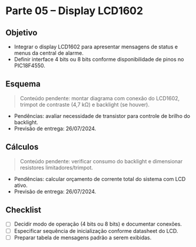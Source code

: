 # Parte 05 – Display LCD1602

## Objetivo
- Integrar o display LCD1602 para apresentar mensagens de status e menus da central de alarme.
- Definir interface 4 bits ou 8 bits conforme disponibilidade de pinos no PIC18F4550.

## Esquema
> Conteúdo pendente: montar diagrama com conexão do LCD1602, trimpot de contraste (4,7 kΩ) e backlight (se houver).
- Pendências: avaliar necessidade de transistor para controle de brilho do backlight.
- Previsão de entrega: 26/07/2024.

## Cálculos
> Conteúdo pendente: verificar consumo do backlight e dimensionar resistores limitadores/trimpot.
- Pendências: calcular orçamento de corrente total do sistema com LCD ativo.
- Previsão de entrega: 26/07/2024.

## Checklist
- [ ] Decidir modo de operação (4 bits ou 8 bits) e documentar conexões.
- [ ] Especificar sequência de inicialização conforme datasheet do LCD.
- [ ] Preparar tabela de mensagens padrão a serem exibidas.
